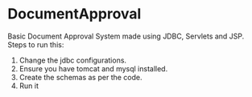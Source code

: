 # DocumentApproval

Basic Document Approval System made using JDBC, Servlets and JSP.
Steps to run this:
1. Change the jdbc configurations.
2. Ensure you have tomcat and mysql installed.
3. Create the schemas as per the code.
4. Run it
